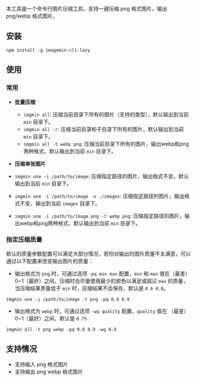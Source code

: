 本工具是一个命令行图片压缩工具，支持一键压缩 png 格式图片，输出 png/webp 格式图片。

## 安装

```
npm install -g imagemin-cli-lazy
```

## 使用

### 常用

- **批量压缩**

  - `imgmin all`: 压缩当前目录下所有的图片（支持的类型），默认输出到当前 `min` 目录下。
  - `imgmin all -r`: 压缩当前目录和子目录下所有的图片，默认输出到当前 `min` 目录下。
  - `imgmin all -t webp png`: 压缩当前目录下所有的图片，输出webp和png两种格式，默认输出到当前 `min` 目录下。

- **压缩单张图片**

- `imgmin one -i /path/to/image`: 压缩指定路径的图片，输出格式不变，默认输出到当前 `min` 目录下。
- `imgmin one -i /path/to/image -o ./images`: 压缩指定路径的图片，输出格式不变，输出到当前 `images` 目录下。
- `imgmin one -i /path/to/image.png -t webp png`: 压缩指定路径的图片，输出webp和png两种格式，默认输出到当前 `min` 目录下。

### 指定压缩质量

默认的质量参数配置可以满足大部分情况，若你对输出的图片质量不太满意，可以通过以下配置来改变输出图片的质量：

- 输出格式为 `png` 时，可通过选项 `-pq min max` 配置，`min` 和 `max` 值在（最差）0~1（最好）之间，压缩时会尽量使用最少的颜色以满足或超过 `max` 的质量，当压缩结果质量低于 `min` 时，压缩结果不会保存，默认是 `0.6 0.8`。

```
imgmin one -i /path/to/image -t png -pq 0.8 0.9
```

- 输出格式为 `webp` 时，可通过选项 `-wq quality` 配置，`quality` 值在 （最差）0~1（最好）之间，默认是 `0.75`

```
imgmin all -t png webp -pq 0.8 0.9 -wq 0.9
```

## 支持情况

- 支持输入 png 格式图片
- 支持输出 png webp 格式图片